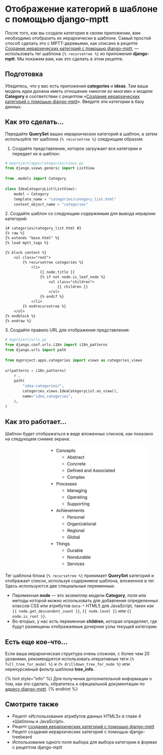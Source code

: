 # Отображение категорий в шаблоне с помощью django-mptt

После того, как вы создали категории в своем приложении, вам необходимо отобразить их иерархически в шаблоне. Самый простой способ сделать это с MPTT-деревьями, как описано в рецепте [Создание иерархических категорий с помощью django-mptt](sozdanie-ierarkhicheskikh-kategorii-s-django-mptt.md), — использовать тег шаблона `{% recursetree %}` из приложения **django-mptt**. Мы покажем вам, как это сделать в этом рецепте.

## Подготовка

Убедитесь, что у вас есть приложения **categories** и **ideas**. Там ваша модель идеи должна иметь отношение «многие ко многим» к модели **Category** в соответствии с рецептом «[Создание иерархических категорий с помощью django-mptt](sozdanie-ierarkhicheskikh-kategorii-s-django-mptt.md)». Введите эти категории в базу данных.

## Как это сделать...

Передайте **QuerySet** ваших иерархических категорий в шаблон, а затем используйте тег шаблона `{% recursetree %}` следующим образом:

1. Создайте представление, которое загружает все категории и передает их в шаблон:

```python
# myproject/apps/categories/views.py
from django.views.generic import ListView

from .models import Category

class IdeaCategoryList(ListView):
    model = Category
    template_name = "categories/category_list.html"
    context_object_name = "categories"
```

2\. Создайте шаблон со следующим содержимым для вывода иерархии категорий:

```django
{# categories/category_list.html #}
{% raw %}
{% extends "base.html" %}
{% load mptt_tags %}

{% block content %}
    <ul class="root">
        {% recursetree categories %}
            <li>
                {{ node.title }}
                {% if not node.is_leaf_node %}
                    <ul class="children">
                        {{ children }}
                    </ul>
                {% endif %}
            </li>
        {% endrecursetree %}
    </ul>
{% endblock %}
{% endraw %}
```

3\. Создайте правило URL для отображения представления:

```python
# myproject/urls.py
from django.conf.urls.i18n import i18n_patterns
from django.urls import path

from myproject.apps.categories import views as categories_views

urlpatterns = i18n_patterns(
    # …
    path(
        "idea-categories/",
        categories_views.IdeaCategoryList.as_view(),
        name="idea_categories",
    ),
)
```

## Как это работает...

Шаблон будет отображаться в виде вложенных списков, как показано на следующем снимке экрана:

<figure><img src="../../.gitbook/assets/template.jpg" alt=""><figcaption></figcaption></figure>

Тег шаблона блока `{% recursetree %}` принимает **QuerySet** категорий и отображает список, используя содержимое шаблона, вложенное в тег. Здесь используются две специальные переменные:

* Переменная **node** — это экземпляр модели **Category**, поля или методы которой можно использовать для добавления определенных классов CSS или атрибутов `data-*` HTML5 для JavaScript, таких как `{{ node.get_descendent_count }}`, `{{ node.level }}` или `{{ node.is_root }}`.
* Во-вторых, у нас есть переменная **children**, которая определяет, где будут размещены отображаемые дочерние узлы текущей категории.

## Есть еще кое-что...

Если ваша иерархическая структура очень сложная, с более чем 20 уровнями, рекомендуется использовать итеративные теги `{% full_tree_for_model %}` и `{% drilldown_tree_for_node %}` или нерекурсивный фильтр шаблона **tree\_info**.

{% hint style="info" %}
Для получения дополнительной информации о том, как это сделать, обратитесь к официальной документации по [адресу django-mptt](https://django-mptt.readthedocs.io/en/latest/templates.html#iterative-tags).
{% endhint %}

## Смотрите также

* Рецепт «Использование атрибутов данных HTML5» в главе 4 «Шаблоны и JavaScript».
* Рецепт [создания иерархических категорий с помощью django-mptt](sozdanie-ierarkhicheskikh-kategorii-s-django-mptt.md)
* Рецепт создания иерархических категорий с помощью django-treebeard
* Использование одного поля выбора для выбора категории в формах с рецептом django-mptt

